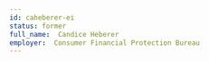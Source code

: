 ```yaml
---
id: caheberer-ei
status: former
full_name:  Candice Heberer
employer:  Consumer Financial Protection Bureau
---
```

